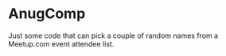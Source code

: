 # AnugComp

Just some code that can pick a couple of random names from a Meetup.com event attendee list.